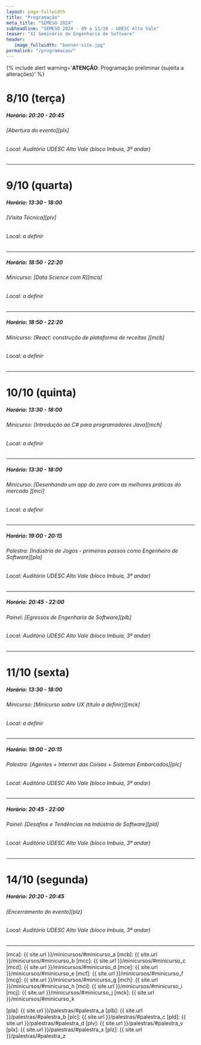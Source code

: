 ```yaml
---
layout: page-fullwidth
title: "Programação"
meta_title: "SEMESO 2024"
subheadline: "SEMESO 2024 - 09 a 11/10 - UDESC Alto Vale"
teaser: "XI Seminário de Engenharia de Software"
header:
   image_fullwidth: "banner-site.jpg"
permalink: "/programacao/"
---
```


{% include alert warning='<strong>ATENÇÃO</strong>: Programação preliminar (sujeita a alterações)' %}


# 8/10 (terça)
##### Horário: 20:20 - 20:45
###### [Abertura do evento][plx] 
###### Local: Auditório UDESC Alto Vale (bloco Imbuia, 3º andar)
<hr>


# 9/10 (quarta)
##### Horário: 13:30 - 18:00
###### [Visita Técnica][plv]
###### Local: a definir
<hr>

##### Horário: 18:50 - 22:20
###### Minicurso: [Data Science com R][mca]
###### Local: a definir
<hr>

##### Horário: 18:50 - 22:20
###### Minicurso: [React: construção de plataforma de receitas ][mcb]
###### Local: a definir
<hr>

# 10/10 (quinta)
##### Horário: 13:30 - 18:00
###### Minicurso: [Introdução ao C# para programadores Java][mch] 
###### Local: a definir
<hr>

##### Horário: 13:30 - 18:00
###### Minicurso: [Desenhando um app do zero com as melhores práticas do mercado ][mci]
###### Local: a definir
<hr>

##### Horário: 19:00 - 20:15
###### Palestra: [Indústria de Jogos - primeiros passos como Engenheiro de Software][pla]
###### Local: Auditório UDESC Alto Vale (bloco Imbuia, 3º andar)
<hr>

##### Horário: 20:45 - 22:00
###### Painel: [Egressos de Engenharia de Software][plb]
###### Local: Auditório UDESC Alto Vale (bloco Imbuia, 3º andar)

<hr>

# 11/10 (sexta)
##### Horário: 13:30 - 18:00
###### Minicurso: [Minicurso sobre UX (título a definir)][mck]
###### Local: a definir
<hr>

##### Horário: 19:00 - 20:15
###### Palestra: [Agentes + Internet das Coisas + Sistemas Embarcados][plc]
###### Local: Auditório UDESC Alto Vale (bloco Imbuia, 3º andar)
<hr>

##### Horário: 20:45 - 22:00
###### Painel: [Desafios e Tendências na Indústria de Software][pld]
###### Local: Auditório UDESC Alto Vale (bloco Imbuia, 3º andar)

<hr>

# 14/10 (segunda)
##### Horário: 20:20 - 20:45
###### [Encerramento do evento][plz] 
###### Local: Auditório UDESC Alto Vale (bloco Imbuia, 3º andar)
<hr>


[ceavi]: https://goo.gl/maps/SxDUc5Tw4X2HUoNQ9
<!-- links dos minicursos -->
 [mca]: {{ site.url }}/minicursos/#minicurso_a
 [mcb]: {{ site.url }}/minicursos/#minicurso_b
 [mcc]: {{ site.url }}/minicursos/#minicurso_c
 [mcd]: {{ site.url }}/minicursos/#minicurso_d
 [mce]: {{ site.url }}/minicursos/#minicurso_e
 [mcf]: {{ site.url }}/minicursos/#minicurso_f
 [mcg]: {{ site.url }}/minicursos/#minicurso_g
 [mch]: {{ site.url }}/minicursos/#minicurso_h
 [mci]: {{ site.url }}/minicursos/#minicurso_i
 [mcj]: {{ site.url }}/minicursos/#minicurso_j
 [mck]: {{ site.url }}/minicursos/#minicurso_k
<!-- links das palestras -->
 [pla]: {{ site.url }}/palestras/#palestra_a
 [plb]: {{ site.url }}/palestras/#palestra_b
 [plc]: {{ site.url }}/palestras/#palestra_c
 [pld]: {{ site.url }}/palestras/#palestra_d
 [plv]: {{ site.url }}/palestras/#palestra_v
 [plx]: {{ site.url }}/palestras/#palestra_x
 [plz]: {{ site.url }}/palestras/#palestra_z

